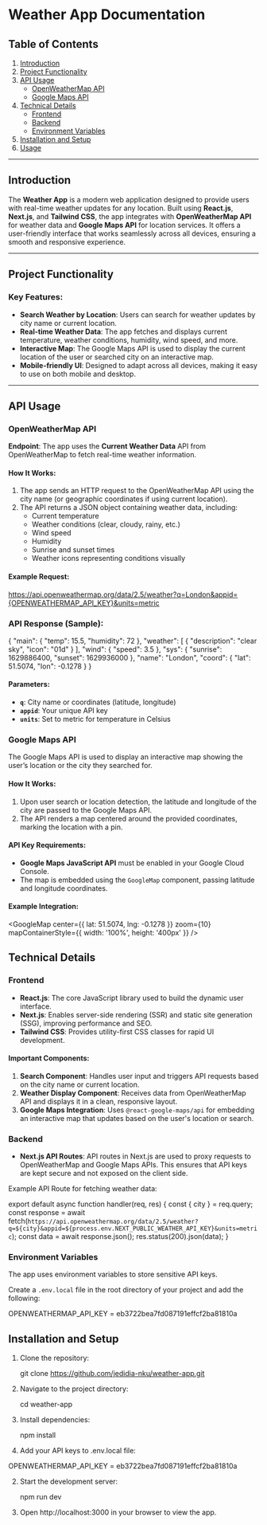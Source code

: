 # Weather App Documentation

## Table of Contents

1. [Introduction](#introduction)
2. [Project Functionality](#project-functionality)
3. [API Usage](#api-usage)
   - [OpenWeatherMap API](#openweathermap-api)
   - [Google Maps API](#google-maps-api)
4. [Technical Details](#technical-details)
   - [Frontend](#frontend)
   - [Backend](#backend)
   - [Environment Variables](#environment-variables)
5. [Installation and Setup](#installation-and-setup)
6. [Usage](#usage)

---

## Introduction

The **Weather App** is a modern web application designed to provide users with real-time weather updates for any location. Built using **React.js**, **Next.js**, and **Tailwind CSS**, the app integrates with **OpenWeatherMap API** for weather data and **Google Maps API** for location services. It offers a user-friendly interface that works seamlessly across all devices, ensuring a smooth and responsive experience.

---

## Project Functionality

### Key Features:

- **Search Weather by Location**: Users can search for weather updates by city name or current location.
- **Real-time Weather Data**: The app fetches and displays current temperature, weather conditions, humidity, wind speed, and more.
- **Interactive Map**: The Google Maps API is used to display the current location of the user or searched city on an interactive map.
- **Mobile-friendly UI**: Designed to adapt across all devices, making it easy to use on both mobile and desktop.

---

## API Usage

### OpenWeatherMap API

**Endpoint**: The app uses the **Current Weather Data** API from OpenWeatherMap to fetch real-time weather information.

#### How It Works:
1. The app sends an HTTP request to the OpenWeatherMap API using the city name (or geographic coordinates if using current location).
2. The API returns a JSON object containing weather data, including:
   - Current temperature
   - Weather conditions (clear, cloudy, rainy, etc.)
   - Wind speed
   - Humidity
   - Sunrise and sunset times
   - Weather icons representing conditions visually

#### Example Request:

https://api.openweathermap.org/data/2.5/weather?q=London&appid={OPENWEATHERMAP_API_KEY}&units=metric

### API Response (Sample):


{
  "main": {
    "temp": 15.5,
    "humidity": 72
  },
  "weather": [
    {
      "description": "clear sky",
      "icon": "01d"
    }
  ],
  "wind": {
    "speed": 3.5
  },
  "sys": {
    "sunrise": 1629886400,
    "sunset": 1629936000
  },
  "name": "London",
  "coord": {
    "lat": 51.5074,
    "lon": -0.1278
  }
}


#### Parameters:
- **`q`**: City name or coordinates (latitude, longitude)
- **`appid`**: Your unique API key
- **`units`**: Set to metric for temperature in Celsius

### Google Maps API

The Google Maps API is used to display an interactive map showing the user’s location or the city they searched for.

#### How It Works:
1. Upon user search or location detection, the latitude and longitude of the city are passed to the Google Maps API.
2. The API renders a map centered around the provided coordinates, marking the location with a pin.

#### API Key Requirements:
- **Google Maps JavaScript API** must be enabled in your Google Cloud Console.
- The map is embedded using the `GoogleMap` component, passing latitude and longitude coordinates.

#### Example Integration:

<GoogleMap
  center={{ lat: 51.5074, lng: -0.1278 }}
  zoom={10}
  mapContainerStyle={{ width: '100%', height: '400px' }}
/>

## Technical Details

### Frontend

- **React.js**: The core JavaScript library used to build the dynamic user interface.
- **Next.js**: Enables server-side rendering (SSR) and static site generation (SSG), improving performance and SEO.
- **Tailwind CSS**: Provides utility-first CSS classes for rapid UI development.
  
#### Important Components:
1. **Search Component**: Handles user input and triggers API requests based on the city name or current location.
2. **Weather Display Component**: Receives data from OpenWeatherMap API and displays it in a clean, responsive layout.
3. **Google Maps Integration**: Uses `@react-google-maps/api` for embedding an interactive map that updates based on the user's location or search.

### Backend

- **Next.js API Routes**: API routes in Next.js are used to proxy requests to OpenWeatherMap and Google Maps APIs. This ensures that API keys are kept secure and not exposed on the client side.

Example API Route for fetching weather data:

export default async function handler(req, res) {
  const { city } = req.query;
  const response = await fetch(`https://api.openweathermap.org/data/2.5/weather?q=${city}&appid=${process.env.NEXT_PUBLIC_WEATHER_API_KEY}&units=metric`);
  const data = await response.json();
  res.status(200).json(data);
}

### Environment Variables

The app uses environment variables to store sensitive API keys.

Create a `.env.local` file in the root directory of your project and add the following:


OPENWEATHERMAP_API_KEY = eb3722bea7fd087191effcf2ba81810a


## Installation and Setup

1. Clone the repository:

   git clone https://github.com/jedidia-nku/weather-app.git


2. Navigate to the project directory:
   
   cd weather-app
   

2. Install dependencies:
   
    npm install
    

2. Add your API keys to .env.local file:
   
OPENWEATHERMAP_API_KEY = eb3722bea7fd087191effcf2ba81810a


2. Start the development server:
   
   npm run dev
6. Open http://localhost:3000 in your browser to view the app.

